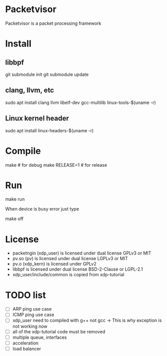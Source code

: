 # Packetvisor
Packetvisor is a packet processing framework

# Install
## libbpf
git submodule init
git submodule update

## clang, llvm, etc
sudo apt install clang llvm libelf-dev gcc-multilib linux-tools-$(uname -r)

## Linux kernel header
sudo apt install linux-headers-$(uname -r)

# Compile
make			# for debug
make RELEASE=1	# for release

# Run
make run

When device is busy error just type

make off

# License
 * packetngin (xdp_user) is licensed under dual license GPLv3 or MIT
 * pv.so (pv) is licensed under dual license LGPLv3 or MIT
 * pv.o (xdp_kern) is licensed under GPLv2
 * libbpf is licensed under dual license BSD-2-Clause or LGPL-2.1
 * xdp_user/include/common is copied from xdp-tutorial

# TODO list
- [ ] ARP ping use case
- [ ] ICMP ping use case
- [ ] xdp_user need to compiled with g++ not gcc -> This is why exception is not working now
- [ ] all of the xdp-tutorial code must be removed
- [ ] multiple queue, interfaces
- [ ] acceleration
- [ ] load balancer
